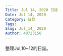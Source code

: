 ```yaml
---
Title: Jul 14, 2020 日誌
Date: Jul 14, 2020
Category: 日誌
Tags: 
Slug: Jul_14_ 2020
Author: 40723150
---
```

整理Jul,10~12的日誌。

<!-- PELICAN_END_SUMMARY -->

